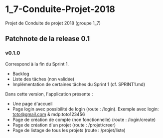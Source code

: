# 1_7-Conduite-Projet-2018
Projet de Conduite de projet 2018 (groupe 1_7)

## Patchnote de la release 0.1

### v0.1.0
Correspond à la fin du Sprint 1.
* Backlog
* Liste des tâches (non validée)
* Implémentation de certaines tâches du Sprint 1 (cf. SPRINT1.md)

Dans cette version, l'application présente :
* Une page d'accueil
* Page login avec possibilité de login (route : /login). Exemple avec login: toto@gmail.com & mdp:toto123456
* Page de création de compte (non fonctionnelle) (route : /login/create)
* Page de création d'un projet (route : /projet/creer)
* Page de listage de tous les projets (route : /projet/liste)
